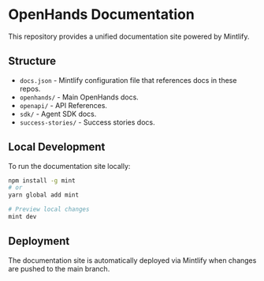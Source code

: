 # OpenHands Documentation

This repository provides a unified documentation site powered by Mintlify.

## Structure

- `docs.json` - Mintlify configuration file that references docs in these repos.
- `openhands/` - Main OpenHands docs.
- `openapi/` - API References.
- `sdk/` - Agent SDK docs.
- `success-stories/` - Success stories docs.

## Local Development

To run the documentation site locally:

```bash
npm install -g mint
# or
yarn global add mint

# Preview local changes
mint dev
```

## Deployment

The documentation site is automatically deployed via Mintlify when changes are pushed to the main branch.
